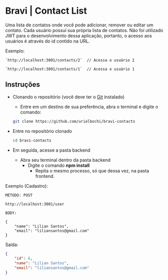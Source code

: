 # Bravi  | Contact List

Uma lista de contatos onde você pode adicionar, remover ou editar um contato. Cada usuário possuí sua própria lista de contatos. Não foi utilizado JWT para o desenvolvimento dessa aplicação, portanto, o acesso aos usuários é através do id contido na URL. 

Exemplo:

```http
`http://localhost:3001/contacts/2`  // Acessa o usuário 2
```

```http
`http://localhost:3001/contacts/1`  // Acessa o usuário 1
```



## Instruções

* Clonando o repositório (você deve ter o [Git](https://git-scm.com/) instalado)

  * Entre em um destino de sua preferência, abra o terminal e digite o comando:

  ```bash
  git clone https://github.com/urielbochi/bravi-contacts
  ```

* Entre no repositório clonado

  ````bash
  cd bravi-contacts
  ````

* Em seguida, acesse a pasta backend
  * Abra seu terminal dentro da pasta backend
    * Digite o comando **npm install**
      * Repita o mesmo processo, só que dessa vez, na pasta frontend.

Exemplo (Cadastro):

```apl
MÉTODO: POST

http://localhost:3001/user

BODY:

{
    "name": "Lilian Santos",
    "email": "liliansantos@gmail.com"
}

```

Saída:

```json
{
    "id": 6,
    "name": "Lilian Santos",
    "email": "liliansantos@gmail.com"
}
```

